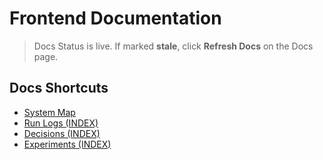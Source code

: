 # Frontend Documentation

> Docs Status is live. If marked **stale**, click **Refresh Docs** on the Docs page.

## Docs Shortcuts
- [System Map](../../SYSTEM_MAP.md)
- [Run Logs (INDEX)](RUN_LOGS/INDEX.md)
- [Decisions (INDEX)](DECISIONS/INDEX.md)
- [Experiments (INDEX)](EXPERIMENTS/INDEX.md)